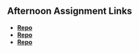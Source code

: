 ## Afternoon Assignment Links

* **[Repo](https://github.com/zacattak/Chore_score_monday_march_25_lab.git)**
* **[Repo](https://github.com/zacattak/<ASSIGNMENT_REPO>)**
* **[Repo](https://github.com/zacattak/<ASSIGNMENT_REPO>)**
